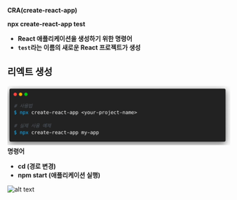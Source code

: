 **CRA(create-react-app)**

**npx create-react-app test**

- **React 애플리케이션을 생성하기 위한 명령어**
- **`test`라는 이름의 새로운 React 프로젝트가 생성**

## 리엑트 생성

![alt text](imges/image.png)
**명령어**

- **cd (경로 변경)**
- **npm start (애플리케이션 실행)**

![alt text](<image (1).png>)